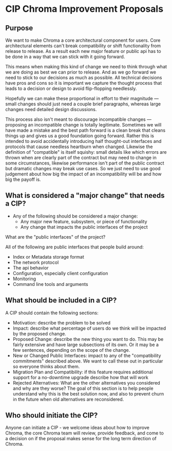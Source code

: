 # CIP Chroma Improvement Proposals

## Purpose

We want to make Chroma a core architectural component for users. Core architectural
elements can't break compatibility or shift functionality from release to release.
As a result each new major feature or public api has to be done in a way that we can stick
with it going forward.

This means when making this kind of change we need to think through what we are doing as
best we can prior to release. And as we go forward we need to stick to our decisions as
much as possible. All technical decisions have pros and cons so it is important we
capture the thought process that leads to a decision or design to avoid flip-flopping
needlessly.

Hopefully we can make these proportional in effort to their magnitude — small changes
should just need a couple brief paragraphs, whereas large changes need detailed design
discussions.

This process also isn't meant to discourage incompatible changes — proposing an
incompatible change is totally legitimate. Sometimes we will have made a mistake and
the best path forward is a clean break that cleans things up and gives us a good
foundation going forward. Rather this is intended to avoid accidentally introducing
half thought-out interfaces and protocols that cause needless heartburn when changed.
Likewise the definition of "compatible" is itself squishy: small details like which
errors are thrown when are clearly part of the contract but may need to change in some
circumstances, likewise performance isn't part of the public contract but dramatic
changes may break use cases. So we just need to use good judgement about how big the
impact of an incompatibility will be and how big the payoff is.

## What is considered a "major change" that needs a CIP?

- Any of the following should be considered a major change:
  - Any major new feature, subsystem, or piece of functionality
  - Any change that impacts the public interfaces of the project

What are the "public interfaces" of the project?

All of the following are public interfaces that people build around:

- Index or Metadata storage format
- The network protocol
- The api behavior
- Configuration, especially client configuration
- Monitoring
- Command line tools and arguments

## What should be included in a CIP?

A CIP should contain the following sections:

- Motivation: describe the problem to be solved
- Impact: describe what percentage of users do we think will be impacted by the proposed change.
- Proposed Change: describe the new thing you want to do. This may be fairly extensive and have large subsections of its own. Or it may be a few sentences, depending on the scope of the change.
- New or Changed Public Interfaces: impact to any of the "compatibility commitments" described above. We want to call these out in particular so everyone thinks about them.
- Migration Plan and Compatibility: if this feature requires additional support for a no-downtime upgrade describe how that will work
- Rejected Alternatives: What are the other alternatives you considered and why are they worse? The goal of this section is to help people understand why this is the best solution now, and also to prevent churn in the future when old alternatives are reconsidered.

## Who should initiate the CIP?

Anyone can initiate a CIP - we welcome ideas about how to improve Chroma, the core
Chroma team will review, provide feedback, and come to a decision on if the proposal
makes sense for the long term direction of Chroma.
